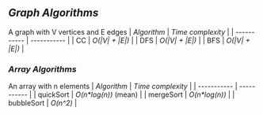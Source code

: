 ## *Graph Algorithms*
A graph with V vertices and E edges
| *Algorithm*     | *Time complexity*               |
| -----------     | -----------                     |
| CC              | *O(\|V\| + \|E\|)*              |
| DFS             | *O(\|V\| + \|E\|)*              |
| BFS             | *O(\|V\| + \|E\|)*              |

### *Array Algorithms*
An array with n elements
| *Algorithm*     | *Time complexity*      |
| -----------     | -----------            |
| quickSort       | *O(n\*log(n))* (mean)  |
| mergeSort       | *O(n\*log(n))*         |
| bubbleSort      | *O(n^2)*         |